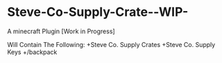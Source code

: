 Steve-Co-Supply-Crate--WIP-
===========================

A minecraft Plugin [Work in Progress]

Will Contain The Following:
+Steve Co. Supply Crates
+Steve Co. Supply Keys
+/backpack
